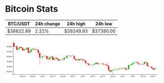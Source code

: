 # Bitcoin Stats

BTC/USDT|24h change|24h high|24h low|
|---|---|---|---|
|$38622.89|2.21%|$39249.93|$37380.00|

<img src="./chart.svg">
